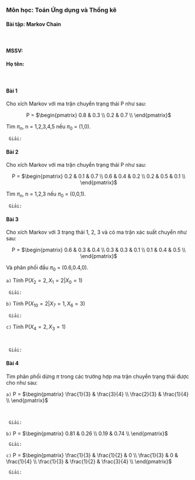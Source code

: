 ### Môn học: Toán Ứng dụng và Thống kê
#### Bài tập: Markov Chain
</br>

#### MSSV: 
#### Họ tên: 
</br>

#### Bài 1
Cho xích Markov với ma trận chuyển trạng thái P như sau: </br>
<div align="center">

P = $\begin{pmatrix}
    0.8 & 0.3 \\
    0.2 & 0.7 \\
    \end{pmatrix}$

</div>

Tìm $\pi_n$, n = 1,2,3,4,5 nếu $\pi_0$ = (1,0).
</br>

` Giải:`






#### Bài 2
Cho xích Markov với ma trận chuyển trạng thái P như sau: </br>
<div align="center">

P = $\begin{pmatrix}
    0.2 & 0.1 & 0.7 \\
    0.6 & 0.4 & 0.2 \\
    0.2 & 0.5 & 0.1 \\
    \end{pmatrix}$

</div>

Tìm $\pi_n$, n = 1,2,3 nếu $\pi_0$ = (0,0,1).
</br>

` Giải:`






#### Bài 3
Cho xích Markov với 3 trạng thái 1, 2, 3 và có ma trận xác suất chuyển như sau: </br>
<div align="center">

P = $\begin{pmatrix}
    0.6 & 0.3 & 0.4 \\
    0.3 & 0.3 & 0.1 \\
    0.1 & 0.4 & 0.5 \\
    \end{pmatrix}$

</div>

Và phân phối đầu $\pi_0$ =  (0.6,0.4,0). </br>

`a)` Tính P($X_2 = 2, X_1 = 2 | X_0 = 1$)
</br>

` Giải:`



`b)` Tính P($X_10 = 2 | X_7 = 1, X_6 = 3$)
</br>

` Giải:`




`c)` Tính P($X_4 = 2, X_3 = 1$)

</br>

` Giải:`



#### Bài 4
Tìm phân phối dừng $\pi$ trong các trường hợp ma trận chuyển trạng thái được cho như sau: </br>

`a)` P = $\begin{pmatrix}
        \frac{1}{3} & \frac{3}{4} \\
        \frac{2}{3} & \frac{1}{4} \\
        \end{pmatrix}$

 </br>

` Giải:`


`b)` P = $\begin{pmatrix}
        0.81 & 0.26 \\
        0.19 & 0.74 \\
        \end{pmatrix}$
</br>

` Giải:`



`c)` P = $\begin{pmatrix}
        \frac{1}{3} & \frac{1}{2} & 0 \\
        \frac{1}{3} & 0 & \frac{1}{4} \\
        \frac{1}{3} & \frac{1}{2} & \frac{3}{4} \\
        \end{pmatrix}$
</br>

` Giải:`

